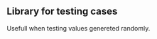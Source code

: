 Library for testing cases
--------------------------
Usefull when testing values genereted randomly.
